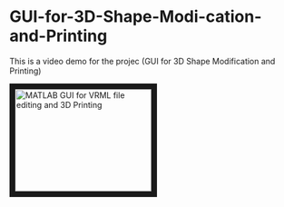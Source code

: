 # GUI-for-3D-Shape-Modi-cation-and-Printing
This is a video demo for the projec
(GUI for 3D Shape Modification and Printing)

<a href="http://www.youtube.com/watch?feature=player_embedded&v=reia9jfJZPk
" target="_blank"><img src="http://img.youtube.com/vi/reia9jfJZPk/0.jpg" 
alt="MATLAB GUI for VRML file editing and 3D Printing" width="240" height="180" border="10" /></a>
